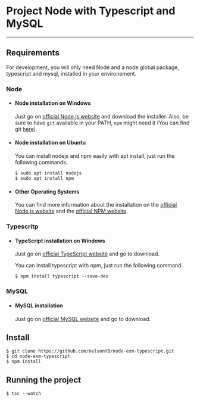 # Project Node with Typescript and MySQL
---
## Requirements

For development, you will only need Node and a node global package, typescript and mysql, installed in your environement.

### Node
- #### Node installation on Windows

  Just go on [official Node.js website](https://nodejs.org/) and download the installer.
Also, be sure to have `git` available in your PATH, `npm` might need it (You can find git [here](https://git-scm.com/)).

- #### Node installation on Ubuntu

  You can install nodejs and npm easily with apt install, just run the following commands.

      $ sudo apt install nodejs
      $ sudo apt install npm

- #### Other Operating Systems
  You can find more information about the installation on the [official Node.js website](https://nodejs.org/) and the [official NPM website](https://npmjs.org/).


### Typescritp
- #### TypeScript installation on Windows

  Just go on [official TypeScript website](https://www.typescriptlang.org/) and go to download.

  You can install typescript with npm, just run the following command.

      $ npm install typescript --save-dev

### MySQL
- #### MySQL installation

  Just go on [official MySQL website](https://www.mysql.com/) and go to download.


## Install

    $ git clone https://github.com/nelsonYB/node-exm-typescript.git
    $ cd node-exm-typescript
    $ npm install


## Running the project

    $ tsc --watch
